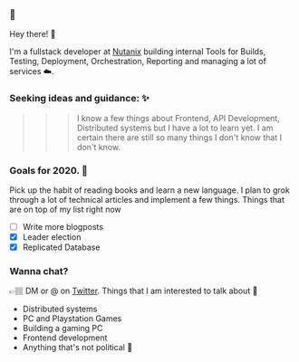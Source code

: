 ### 🐋

Hey there! 👋

I'm a fullstack developer at [Nutanix](https://www.nutanix.com/) building internal Tools for Builds, Testing, Deployment, Orchestration, Reporting and managing a lot of services ☁️.

### Seeking ideas and guidance: ✨ 
>>> I know a few things about Frontend, API Development, Distributed systems but I have a lot to learn yet. 
I am certain there are still so many things I don't know that I don't know.

### Goals for 2020. 🎯
  Pick up the habit of reading books and learn a new language. I plan to grok through a lot of technical articles and implement a few things. 
  Things that are on top of my list right now
  - [ ] Write more blogposts
  - [x] Leader election
  - [x] Replicated Database 

### Wanna chat?
👉🏽 DM or @ on [Twitter](https://twitter.com/Avik32223). Things that I am interested to talk about 😬
 - Distributed systems
 - PC and Playstation Games
 - Building a gaming PC
 - Frontend development
 - Anything that's not political 🙈
